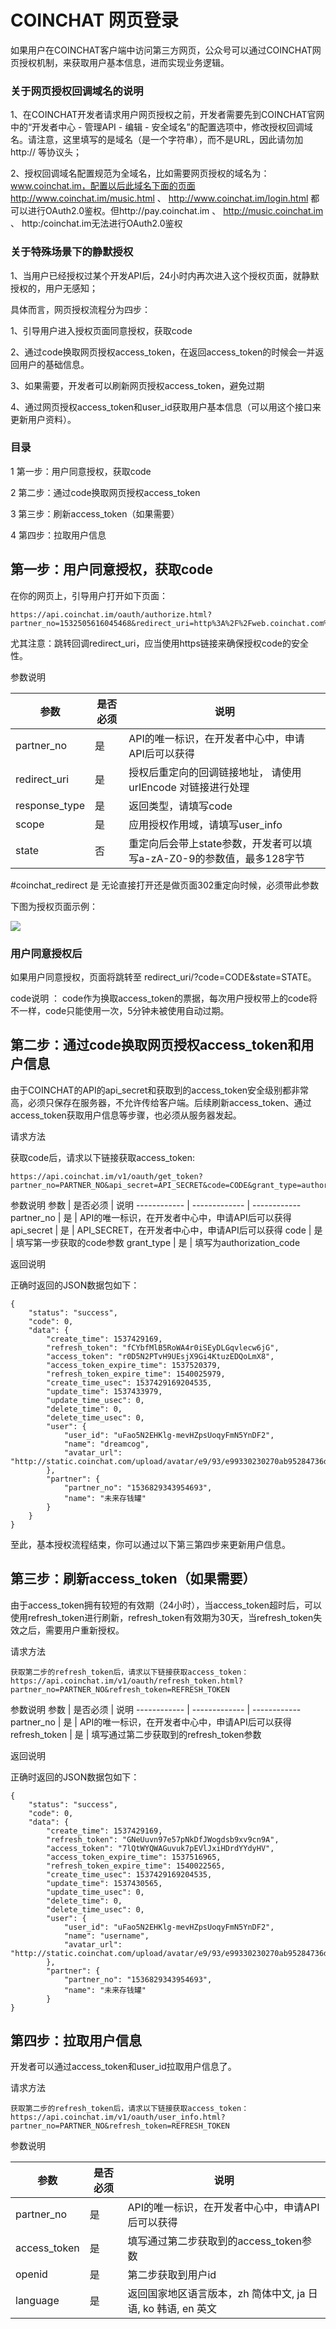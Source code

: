 # COINCHAT 网页登录

如果用户在COINCHAT客户端中访问第三方网页，公众号可以通过COINCHAT网页授权机制，来获取用户基本信息，进而实现业务逻辑。

### 关于网页授权回调域名的说明

1、在COINCHAT开发者请求用户网页授权之前，开发者需要先到COINCHAT官网中的“开发者中心 - 管理API - 编辑 - 安全域名”的配置选项中，修改授权回调域名。请注意，这里填写的是域名（是一个字符串），而不是URL，因此请勿加 http:// 等协议头；

2、授权回调域名配置规范为全域名，比如需要网页授权的域名为：www.coinchat.im，配置以后此域名下面的页面http://www.coinchat.im/music.html 、 http://www.coinchat.im/login.html 都可以进行OAuth2.0鉴权。但http://pay.coinchat.im 、 http://music.coinchat.im 、 http:/coinchat.im无法进行OAuth2.0鉴权


### 关于特殊场景下的静默授权

1、当用户已经授权过某个开发API后，24小时内再次进入这个授权页面，就静默授权的，用户无感知；


具体而言，网页授权流程分为四步：

1、引导用户进入授权页面同意授权，获取code

2、通过code换取网页授权access_token，在返回access_token的时候会一并返回用户的基础信息。

3、如果需要，开发者可以刷新网页授权access_token，避免过期

4、通过网页授权access_token和user_id获取用户基本信息（可以用这个接口来更新用户资料）。

### 目录

1 第一步：用户同意授权，获取code

2 第二步：通过code换取网页授权access_token

3 第三步：刷新access_token（如果需要）

4 第四步：拉取用户信息

## 第一步：用户同意授权，获取code

在你的网页上，引导用户打开如下页面：

```
https://api.coinchat.im/oauth/authorize.html?partner_no=1532505616045468&redirect_uri=http%3A%2F%2Fweb.coinchat.com%2Fmisc%2Foauth%2Fcallback.html&response_type=code&scope=user_info&state=test#coinchat_redirect
```
尤其注意：跳转回调redirect_uri，应当使用https链接来确保授权code的安全性。

参数说明

参数 | 是否必须 | 说明
------------ | ------------- | ------------
partner_no | 是  |  API的唯一标识，在开发者中心中，申请API后可以获得
redirect_uri | 是  | 授权后重定向的回调链接地址， 请使用 urlEncode 对链接进行处理
response_type	 | 是  | 返回类型，请填写code
scope	| 是	| 应用授权作用域，请填写user_info
state	| 否	| 重定向后会带上state参数，开发者可以填写a-zA-Z0-9的参数值，最多128字节

\#coinchat_redirect	是	无论直接打开还是做页面302重定向时候，必须带此参数

下图为授权页面示例：

![](https://cdn.static.coinchat.im/upload/original_upload_image/9f/e8/9fe8eaecfd38cc3b017effa367674ca7224f1ee0fbf521f168d8d54ebe20cbaf.png)

### 用户同意授权后

如果用户同意授权，页面将跳转至 redirect_uri/?code=CODE&state=STATE。

code说明 ： code作为换取access_token的票据，每次用户授权带上的code将不一样，code只能使用一次，5分钟未被使用自动过期。

## 第二步：通过code换取网页授权access_token和用户信息

由于COINCHAT的API的api_secret和获取到的access_token安全级别都非常高，必须只保存在服务器，不允许传给客户端。后续刷新access_token、通过access_token获取用户信息等步骤，也必须从服务器发起。

请求方法

获取code后，请求以下链接获取access_token:

```
https://api.coinchat.im/v1/oauth/get_token?partner_no=PARTNER_NO&api_secret=API_SECRET&code=CODE&grant_type=authorization_code
```

参数说明
参数 | 是否必须 | 说明
------------ | ------------- | ------------
partner_no | 是  |  API的唯一标识，在开发者中心中，申请API后可以获得
api_secret | 是  |  API_SECRET，在开发者中心中，申请API后可以获得
code	 | 是  | 填写第一步获取的code参数
grant_type	| 是	| 填写为authorization_code

返回说明

正确时返回的JSON数据包如下：
```
{
    "status": "success",
    "code": 0,
    "data": {
        "create_time": 1537429169,
        "refresh_token": "fCYbfMlB5RoWA4r0iSEyDLGqvlecw6jG",
        "access_token": "r0D5N2PTvH9UEsjX9Gi4KtuzEDQoLmX8",
        "access_token_expire_time": 1537520379,
        "refresh_token_expire_time": 1540025979,
        "create_time_usec": 1537429169204535,
        "update_time": 1537433979,
        "update_time_usec": 0,
        "delete_time": 0,
        "delete_time_usec": 0,
        "user": {
            "user_id": "uFao5N2EHKlg-mevHZpsUoqyFmN5YnDF2",
            "name": "dreamcog",
            "avatar_url": "http://static.coinchat.com/upload/avatar/e9/93/e99330230270ab95284736d6ea8a17077900ff7d36d3baa384460d238cdb7421.jpg"
        },
        "partner": {
            "partner_no": "1536829343954693",
            "name": "未来存钱罐"
        }
    }
}
```

至此，基本授权流程结束，你可以通过以下第三第四步来更新用户信息。

## 第三步：刷新access_token（如果需要）

由于access_token拥有较短的有效期（24小时），当access_token超时后，可以使用refresh_token进行刷新，refresh_token有效期为30天，当refresh_token失效之后，需要用户重新授权。

请求方法

```
获取第二步的refresh_token后，请求以下链接获取access_token：
https://api.coinchat.im/v1/oauth/refresh_token.html?partner_no=PARTNER_NO&refresh_token=REFRESH_TOKEN
```

参数说明
参数 | 是否必须 | 说明
------------ | ------------- | ------------
partner_no | 是  |  API的唯一标识，在开发者中心中，申请API后可以获得
refresh_token | 是  |  填写通过第二步获取到的refresh_token参数

返回说明

正确时返回的JSON数据包如下：
```
{
    "status": "success",
    "code": 0,
    "data": {
        "create_time": 1537429169,
        "refresh_token": "GNeUuvn97e57pNkDfJWogdsb9xv9cn9A",
        "access_token": "7lQtWYQWAGuvuk7pEVlJxiHDrdYYdyHV",
        "access_token_expire_time": 1537516965,
        "refresh_token_expire_time": 1540022565,
        "create_time_usec": 1537429169204535,
        "update_time": 1537430565,
        "update_time_usec": 0,
        "delete_time": 0,
        "delete_time_usec": 0,
        "user": {
            "user_id": "uFao5N2EHKlg-mevHZpsUoqyFmN5YnDF2",
            "name": "username",
            "avatar_url": "http://static.coinchat.com/upload/avatar/e9/93/e99330230270ab95284736d6ea8a17077900ff7d36d3baa384460d238cdb7421.jpg"
        },
        "partner": {
            "partner_no": "1536829343954693",
            "name": "未来存钱罐"
        }
}
```

## 第四步：拉取用户信息

开发者可以通过access_token和user_id拉取用户信息了。

请求方法

```
获取第二步的refresh_token后，请求以下链接获取access_token：
https://api.coinchat.im/v1/oauth/user_info.html?partner_no=PARTNER_NO&refresh_token=REFRESH_TOKEN
```

参数说明

参数 | 是否必须 | 说明
------------ | ------------- | ------------
partner_no | 是  |  API的唯一标识，在开发者中心中，申请API后可以获得
access_token | 是  |  填写通过第二步获取到的access_token参数
openid	| 是  | 第二步获取到用户id
language | 是 | 返回国家地区语言版本，zh 简体中文, ja 日语, ko 韩语, en 英文


